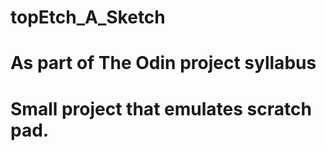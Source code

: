 # topEtch_A_Sketch
# As part of The Odin project syllabus
# Small project that emulates scratch pad.
